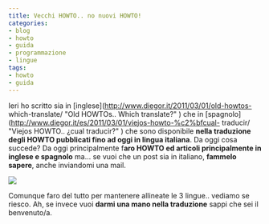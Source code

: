 ```yaml
---
title: Vecchi HOWTO.. no nuovi HOWTO!
categories:
- blog
- howto
- guida
- programmazione
- lingue
tags:
- howto
- guida
---
```

Ieri ho scritto sia in [inglese](http://www.diegor.it/2011/03/01/old-howtos-
which-translate/ "Old HOWTOs.. Which translate?" ) che in
[spagnolo](http://www.diegor.it/es/2011/03/01/viejos-howto-%c2%bfcual-
traducir/ "Viejos HOWTO.. ¿cual traducir?" ) che sono disponibile **nella
traduzione degli HOWTO pubblicati fino ad oggi in lingua italiana**. Da oggi
cosa succede? Da oggi principalmente f**aro HOWTO ed articoli principalmente
in inglese e spagnolo** ma... se vuoi che un post sia in italiano, **fammelo
sapere**, anche inviandomi una mail.

[![]({{site.url}}/images/howtocc.jpg)]({{site.url}}/images/howtocc.jpg)

  
Comunque faro del tutto per mantenere allineate le 3 lingue.. vediamo se
riesco. Ah, se invece vuoi **darmi una mano nella traduzione** sappi che sei
il benvenuto/a.

